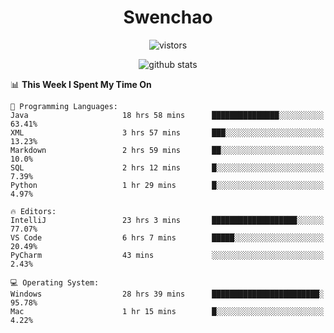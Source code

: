 <h1 align="center">Swenchao</h3>

<p align="center">
  <img src="https://visitor-badge.glitch.me/badge?page_id=Swenchao" alt="vistors" />
</p>

<p align="center">
  <img src="https://github-readme-stats.vercel.app/api?username=Swenchao&count_private=true&show_icons=true&theme=vue-dark&hide_title=true" alt="github stats" />
</p>

<!--START_SECTION:waka-->
📊 **This Week I Spent My Time On** 

```text
💬 Programming Languages: 
Java                     18 hrs 58 mins      ███████████████░░░░░░░░░░   63.41% 
XML                      3 hrs 57 mins       ███░░░░░░░░░░░░░░░░░░░░░░   13.23% 
Markdown                 2 hrs 59 mins       ██░░░░░░░░░░░░░░░░░░░░░░░   10.0% 
SQL                      2 hrs 12 mins       █░░░░░░░░░░░░░░░░░░░░░░░░   7.39% 
Python                   1 hr 29 mins        █░░░░░░░░░░░░░░░░░░░░░░░░   4.97%

🔥 Editors: 
IntelliJ                 23 hrs 3 mins       ███████████████████░░░░░░   77.07% 
VS Code                  6 hrs 7 mins        █████░░░░░░░░░░░░░░░░░░░░   20.49% 
PyCharm                  43 mins             ░░░░░░░░░░░░░░░░░░░░░░░░░   2.43%

💻 Operating System: 
Windows                  28 hrs 39 mins      ████████████████████████░   95.78% 
Mac                      1 hr 15 mins        █░░░░░░░░░░░░░░░░░░░░░░░░   4.22%

```


<!--END_SECTION:waka-->

